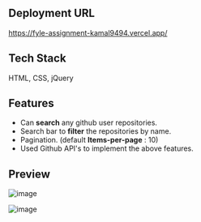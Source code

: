 ## Deployment URL
https://fyle-assignment-kamal9494.vercel.app/

## Tech Stack

HTML, CSS, jQuery


## Features

- Can **search** any github user repositories.
- Search bar to **filter** the repositories by name.
- Pagination. (default **Items-per-page** : 10)
- Used Github API's to implement the above features.

## Preview
![image](https://github.com/kamal9494/fyle-frontend-assignment/assets/97849725/56477071-a347-4dc9-b5a3-650b9121b083)

![image](https://github.com/kamal9494/fyle-frontend-assignment/assets/97849725/bda374d9-b12f-4c99-91b7-85783b5cd4fa)


